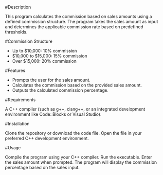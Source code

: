 #Description

This program calculates the commission based on sales amounts using a defined commission structure. The program takes the sales amount as input and determines the applicable commission rate based on predefined thresholds.

#Commission Structure

- Up to $10,000: 10% commission
- $10,000 to $15,000: 15% commission
- Over $15,000: 20% commission


#Features

* Prompts the user for the sales amount.
* Calculates the commission based on the provided sales amount.
* Outputs the calculated commission percentage.

#Requirements

A C++ compiler (such as g++, clang++, or an integrated development environment like Code::Blocks or Visual Studio).

#Installation

Clone the repository or download the code file.
Open the file in your preferred C++ development environment.

#Usage

Compile the program using your C++ compiler.
Run the executable.
Enter the sales amount when prompted.
The program will display the commission percentage based on the sales input.

